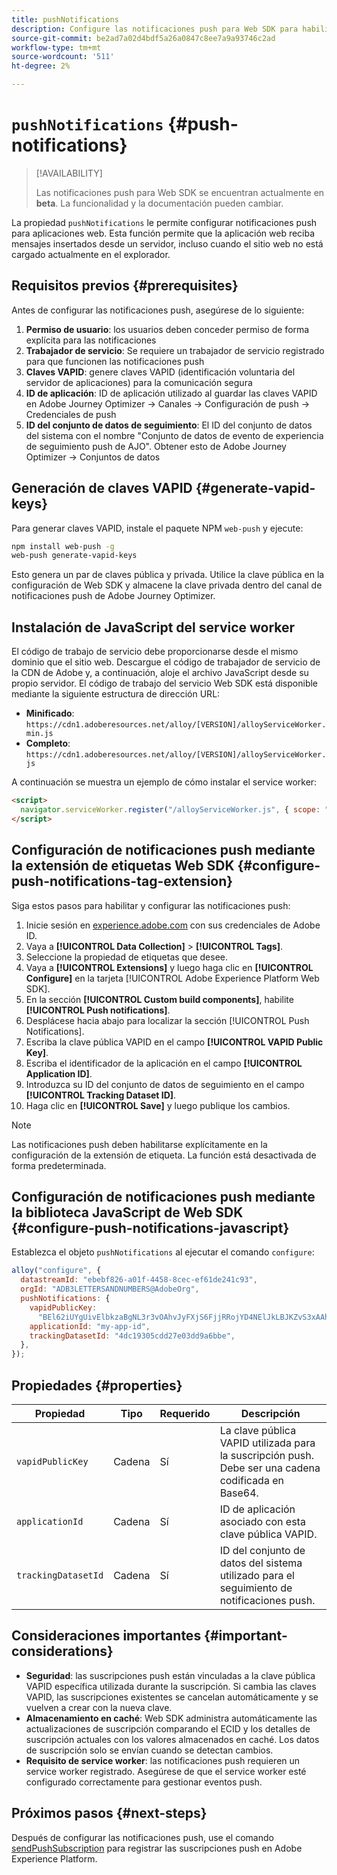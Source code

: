 ```yaml
---
title: pushNotifications
description: Configure las notificaciones push para Web SDK para habilitar la mensajería push basada en el explorador.
source-git-commit: be2ad7a02d4bdf5a26a0847c8ee7a9a93746c2ad
workflow-type: tm+mt
source-wordcount: '511'
ht-degree: 2%

---
```



# `pushNotifications` {#push-notifications}

>[!AVAILABILITY]
>
> Las notificaciones push para Web SDK se encuentran actualmente en **beta**. La funcionalidad y la documentación pueden cambiar.

La propiedad `pushNotifications` le permite configurar notificaciones push para aplicaciones web. Esta función permite que la aplicación web reciba mensajes insertados desde un servidor, incluso cuando el sitio web no está cargado actualmente en el explorador.

## Requisitos previos {#prerequisites}

Antes de configurar las notificaciones push, asegúrese de lo siguiente:

1. **Permiso de usuario**: los usuarios deben conceder permiso de forma explícita para las notificaciones
2. **Trabajador de servicio**: Se requiere un trabajador de servicio registrado para que funcionen las notificaciones push
3. **Claves VAPID**: genere claves VAPID (identificación voluntaria del servidor de aplicaciones) para la comunicación segura
4. **ID de aplicación**: ID de aplicación utilizado al guardar las claves VAPID en Adobe Journey Optimizer -> Canales -> Configuración de push -> Credenciales de push
5. **ID del conjunto de datos de seguimiento**: El ID del conjunto de datos del sistema con el nombre &quot;Conjunto de datos de evento de experiencia de seguimiento push de AJO&quot;. Obtener esto de Adobe Journey Optimizer -> Conjuntos de datos

## Generación de claves VAPID {#generate-vapid-keys}

Para generar claves VAPID, instale el paquete NPM `web-push` y ejecute:

```bash
npm install web-push -g
web-push generate-vapid-keys
```

Esto genera un par de claves pública y privada. Utilice la clave pública en la configuración de Web SDK y almacene la clave privada dentro del canal de notificaciones push de Adobe Journey Optimizer.

## Instalación de JavaScript del service worker

El código de trabajo de servicio debe proporcionarse desde el mismo dominio que el sitio web. Descargue el código de trabajador de servicio de la CDN de Adobe y, a continuación, aloje el archivo JavaScript desde su propio servidor. El código de trabajo del servicio Web SDK está disponible mediante la siguiente estructura de dirección URL:

- **Minificado**: `https://cdn1.adoberesources.net/alloy/[VERSION]/alloyServiceWorker.min.js`
- **Completo**: `https://cdn1.adoberesources.net/alloy/[VERSION]/alloyServiceWorker.js`

A continuación se muestra un ejemplo de cómo instalar el service worker:

```html
<script>
  navigator.serviceWorker.register("/alloyServiceWorker.js", { scope: "/" });
</script>
```

## Configuración de notificaciones push mediante la extensión de etiquetas Web SDK {#configure-push-notifications-tag-extension}

Siga estos pasos para habilitar y configurar las notificaciones push:

1. Inicie sesión en [experience.adobe.com](https://experience.adobe.com) con sus credenciales de Adobe ID.
1. Vaya a **[!UICONTROL Data Collection]** > **[!UICONTROL Tags]**.
1. Seleccione la propiedad de etiquetas que desee.
1. Vaya a **[!UICONTROL Extensions]** y luego haga clic en **[!UICONTROL Configure]** en la tarjeta [!UICONTROL Adobe Experience Platform Web SDK].
1. En la sección **[!UICONTROL Custom build components]**, habilite **[!UICONTROL Push notifications]**.
1. Desplácese hacia abajo para localizar la sección [!UICONTROL Push Notifications].
1. Escriba la clave pública VAPID en el campo **[!UICONTROL VAPID Public Key]**.
1. Escriba el identificador de la aplicación en el campo **[!UICONTROL Application ID]**.
1. Introduzca su ID del conjunto de datos de seguimiento en el campo **[!UICONTROL Tracking Dataset ID]**.
1. Haga clic en **[!UICONTROL Save]** y luego publique los cambios.

>[!NOTE]
>
> Las notificaciones push deben habilitarse explícitamente en la configuración de la extensión de etiqueta. La función está desactivada de forma predeterminada.

## Configuración de notificaciones push mediante la biblioteca JavaScript de Web SDK {#configure-push-notifications-javascript}

Establezca el objeto `pushNotifications` al ejecutar el comando `configure`:

```js
alloy("configure", {
  datastreamId: "ebebf826-a01f-4458-8cec-ef61de241c93",
  orgId: "ADB3LETTERSANDNUMBERS@AdobeOrg",
  pushNotifications: {
    vapidPublicKey:
      "BEl62iUYgUivElbkzaBgNL3r3vOAhvJyFXjS6FjjRRojYD4NElJkLBJKZvS3xAAh4_gE3WnMaZNu_KGP4jAQlJz",
    applicationId: "my-app-id",
    trackingDatasetId: "4dc19305cdd27e03dd9a6bbe",
  },
});
```

## Propiedades {#properties}

| Propiedad | Tipo | Requerido | Descripción |
|---------|----|---------|-----------|
| `vapidPublicKey` | Cadena | Sí | La clave pública VAPID utilizada para la suscripción push. Debe ser una cadena codificada en Base64. |
| `applicationId` | Cadena | Sí | ID de aplicación asociado con esta clave pública VAPID. |
| `trackingDatasetId` | Cadena | Sí | ID del conjunto de datos del sistema utilizado para el seguimiento de notificaciones push. |

## Consideraciones importantes {#important-considerations}

- **Seguridad**: las suscripciones push están vinculadas a la clave pública VAPID específica utilizada durante la suscripción. Si cambia las claves VAPID, las suscripciones existentes se cancelan automáticamente y se vuelven a crear con la nueva clave.
- **Almacenamiento en caché**: Web SDK administra automáticamente las actualizaciones de suscripción comparando el ECID y los detalles de suscripción actuales con los valores almacenados en caché. Los datos de suscripción solo se envían cuando se detectan cambios.
- **Requisito de service worker**: las notificaciones push requieren un service worker registrado. Asegúrese de que el service worker esté configurado correctamente para gestionar eventos push.

## Próximos pasos {#next-steps}

Después de configurar las notificaciones push, use el comando [sendPushSubscription](../sendpushsubscription.md) para registrar las suscripciones push en Adobe Experience Platform.
